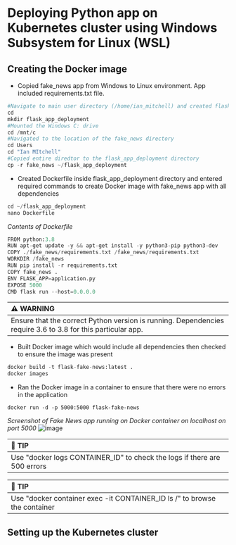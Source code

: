 # Deploying Python app on Kubernetes cluster using Windows Subsystem for Linux (WSL)
## Creating the Docker image
- Copied fake_news app from Windows to Linux environment. App included requirements.txt file.
```python
#Navigate to main user directory (/home/ian_mitchell) and created flask_app_deployment directory
cd
mkdir flask_app_deployment 
#Mounted the Windows C: drive
cd /mnt/c
#Navigated to the location of the fake_news directory 
cd Users
cd "Ian MItchell"
#Copied entire diredtor to the flask_app_deployment directory 
cp -r fake_news ~/flask_app_deployment
```
- Created Dockerfile inside flask_app_deployment directory and entered required commands to create Docker image with fake_news app with all dependencies
```python
cd ~/flask_app_deployment
nano Dockerfile
```
*Contents of Dockerfile*
```python
FROM python:3.8
RUN apt-get update -y && apt-get install -y python3-pip python3-dev
COPY ./fake_news/requirements.txt /fake_news/requirements.txt
WORKDIR /fake_news
RUN pip install -r requirements.txt
COPY fake_news .
ENV FLASK_APP=application.py
EXPOSE 5000
CMD flask run --host=0.0.0.0
```
| :warning: WARNING          |
|:---------------------------|
| Ensure that the correct Python version is running. Dependencies require 3.6 to 3.8 for this particular app.     |
- Built Docker image which would include all dependencies then checked to ensure the image was present
```python
docker build -t flask-fake-news:latest .
docker images
```
- Ran the Docker image in a container to ensure that there were no errors in the application
```
docker run -d -p 5000:5000 flask-fake-news
``` 
*Screenshot of Fake News app running on Docker container on localhost on port 5000*
![image](https://user-images.githubusercontent.com/5831590/137570575-8e731669-af00-439e-b632-a213f173976b.png)

| :memo: TIP          |
|:---------------------------|
| Use "docker logs CONTAINER_ID" to check the logs if there are 500 errors     |

| :memo: TIP          |
|:---------------------------|
| Use "docker container exec -it CONTAINER_ID ls /" to browse the container     |



## Setting up the Kubernetes cluster
